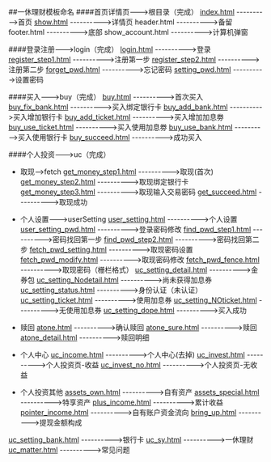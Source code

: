 ##一休理财模板命名
####首页详情页--->根目录（完成）
[index.html](http://static.yxlc.com/index.html)                   ---------->首页
[show.html](http://static.yxlc.com/show.html)                    ---------->详情页
header.html                  ---------->备留
footer.html                  ---------->底部
show_account.html            ---------->计算机弹窗

####登录注册--->login（完成）
[login.html](http://static.yxlc.com/login/login.html)                   ---------->登录
[register_step1.html](http://static.yxlc.com/login/register_step1.html)          ---------->注册第一步
[register_step2.html](http://static.yxlc.com/login/register_step2.html)          ---------->注册第二步
[forget_pwd.html](http://static.yxlc.com/login/forget_pwd.html)              ---------->忘记密码
[setting_pwd.html](http://static.yxlc.com/login/forget_pwd.html)             ---------->设置密码

####买入--->buy（完成）
[buy.html](http://static.yxlc.com/buy/buy.html)                     ---------->首次买入
[buy_fix_bank.html](http://static.yxlc.com/buy/buy_fix_bank.html)            ---------->买入绑定银行卡
[buy_add_bank.html](http://static.yxlc.com/buy/buy_add_bank.html)            ---------->买入增加银行卡
[buy_add_ticket.html](http://static.yxlc.com/buy/buy_add_ticket.html)          ---------->买入增加加息劵
[buy_use_ticket.html](http://static.yxlc.com/buy/buy_use_ticket.html)          ---------->买入使用加息劵
[buy_use_bank.html](http://static.yxlc.com/buy/buy_use_bank.html)            ---------->买入使用银行卡
[buy_succeed.html](http://static.yxlc.com/buy/buy_succeed.html)             ---------->成功买入


####个人投资--->uc（完成）
* 取现-->fetch
[get_money_step1.html](http://static.yxlc.com/uc/fetch/get_money_step1.html)         ---------->取现(首次)
[get_money_step2.html](http://static.yxlc.com/uc/fetch/get_money_step2.html)         ---------->取现绑定银行卡
[get_money_step3.html](http://static.yxlc.com/uc/fetch/get_money_step3.html)         ---------->取现输入交易密码
[get_succeed.html](http://static.yxlc.com/uc/fetch/get_succeed.html)             ---------->取现成功

* 个人设置--->userSetting
[user_setting.html](http://static.yxlc.com/uc/userSetting/user_setting.html)            ---------->个人设置
[user_setting_pwd.html](http://static.yxlc.com/uc/userSetting/user_setting_pwd.html)        ---------->登录密码修改
[find_pwd_step1.html](http://static.yxlc.com/uc/userSetting/find_pwd_step1.html)          ---------->密码找回第一步
[find_pwd_step2.html](http://static.yxlc.com/uc/userSetting/find_pwd_step2.html)          ---------->密码找回第二步
[fetch_pwd_setting.html](http://static.yxlc.com/uc/userSetting/fetch_pwd_setting.html)       ---------->取现密码设置
[fetch_pwd_modify.html](http://static.yxlc.com/uc/userSetting/fetch_pwd_modify.html)        ---------->取现密码修改
[fetch_pwd_fence.html](http://static.yxlc.com/uc/userSetting/fetch_pwd_fence.html)        ---------->取现密码（栅栏格式）
[uc_setting_detail.html](http://static.yxlc.com/uc/userSetting/uc_setting_detail.html)        ---------->金券包
[uc_setting_Nodetail.html](http://static.yxlc.com/uc/userSetting/uc_setting_Nodetail.html)      ---------->尚未获得加息券
[uc_setting_status.html](http://static.yxlc.com/uc/userSetting/uc_setting_status.html)        ---------->身份认证（未认证）
[uc_setting_ticket.html](http://static.yxlc.com/uc/userSetting/uc_setting_ticket.html)        ---------->使用加息券
[uc_setting_NOticket.html](http://static.yxlc.com/uc/userSetting/uc_setting_NOticket.html)      ---------->无使用加息券
[uc_setting_dope.html](http://static.yxlc.com/uc/userSetting/uc_setting_dope.html)          ---------->买入成功
    

* 赎回
[atone.html](http://static.yxlc.com/uc/atone.html)                   ---------->确认赎回
[atone_sure.html](http://static.yxlc.com/uc/atone_sure.html)              ---------->赎回
[atone_detail.html](http://static.yxlc.com/uc/atone_detail.html)              ---------->赎回明细

* 个人中心
[uc_income.html](http://static.yxlc.com/uc/uc_income.html)               ---------->个人中心(去掉)
[uc_invest.html](http://static.yxlc.com/uc/uc_invest.html)               ---------->个人投资页-收益
[uc_invest_no.html](http://static.yxlc.com/uc/uc_invest_no.html)            ---------->个人投资页-无收益

* 个人投资其他
[assets_own.html](http://static.yxlc.com/uc/assets_own.html)              ---------->自有资产
[assets_special.html](http://static.yxlc.com/uc/assets_special.html)            ---------->特享资产
[plus_income.html](http://static.yxlc.com/uc/plus_income.html)             ---------->累计收益
[pointer_income.html](http://static.yxlc.com/uc/pointer_income.html)          ---------->自有账户资金流向
[bring_up.html](http://static.yxlc.com/uc/bring_up.html)                ---------->提现金额构成


[uc_setting_bank.html](http://static.yxlc.com/uc/userSetting/uc_setting_bank.html)          ---------->银行卡
[uc_sy.html](http://static.yxlc.com/uc/uc_sy.html)               ---------->一休理财
[uc_matter.html](http://static.yxlc.com/uc/uc_matter.html)       ---------->常见问题












